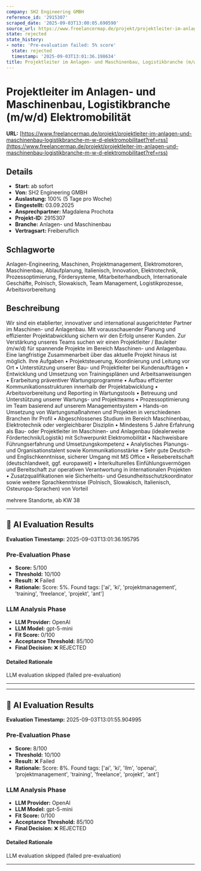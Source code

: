 ```yaml
---
company: SH2 Engineering GMBH
reference_id: '2915307'
scraped_date: '2025-09-03T13:00:05.690590'
source_url: https://www.freelancermap.de/projekt/projektleiter-im-anlagen-und-maschinenbau-logistikbranche-m-w-d-elektromobilitaet?ref=rss
state: rejected
state_history:
- note: 'Pre-evaluation failed: 5% score'
  state: rejected
  timestamp: '2025-09-03T13:01:36.198634'
title: Projektleiter im Anlagen- und Maschinenbau, Logistikbranche (m/w/d) Elektromobilität
---
```



# Projektleiter im Anlagen- und Maschinenbau, Logistikbranche (m/w/d) Elektromobilität
**URL:** [https://www.freelancermap.de/projekt/projektleiter-im-anlagen-und-maschinenbau-logistikbranche-m-w-d-elektromobilitaet?ref=rss](https://www.freelancermap.de/projekt/projektleiter-im-anlagen-und-maschinenbau-logistikbranche-m-w-d-elektromobilitaet?ref=rss)
## Details
- **Start:** ab sofort
- **Von:** SH2 Engineering GMBH
- **Auslastung:** 100% (5 Tage pro Woche)
- **Eingestellt:** 03.09.2025
- **Ansprechpartner:** Magdalena Prochota
- **Projekt-ID:** 2915307
- **Branche:** Anlagen- und Maschinenbau
- **Vertragsart:** Freiberuflich

## Schlagworte
Anlagen-Engineering, Maschinen, Projektmanagement, Elektromotoren, Maschinenbau, Ablaufplanung, Italienisch, Innovation, Elektrotechnik, Prozessoptimierung, Fördersysteme, Mitarbeiterhandbuch, Internationale Geschäfte, Polnisch, Slowakisch, Team Management, Logistikprozesse, Arbeitsvorbereitung

## Beschreibung
Wir sind ein etablierter, innovativer und international ausgerichteter Partner im Maschinen- und Anlagenbau. Mit vorausschauender Planung und effizienter Projektabwicklung sichern wir den Erfolg unserer Kunden.
Zur Verstärkung unseres Teams suchen wir einen Projektleiter / Bauleiter (m/w/d) für spannende Projekte im Bereich Maschinen- und Anlagenbau. Eine langfristige Zusammenarbeit über das aktuelle Projekt hinaus ist möglich.
Ihre Aufgaben
• Projektsteuerung, Koordinierung und Leitung vor Ort
• Unterstützung unserer Bau- und Projektleiter bei Kundenaufträgen
• Entwicklung und Umsetzung von Trainingsplänen und Arbeitsanweisungen
• Erarbeitung präventiver Wartungsprogramme
• Aufbau effizienter Kommunikationsstrukturen innerhalb der Projektabwicklung
• Arbeitsvorbereitung und Reporting in Wartungstools
• Betreuung und Unterstützung unserer Wartungs- und Projektteams
• Prozessoptimierung im Team basierend auf unserem Managementsystem
• Hands-on Umsetzung von Wartungsmaßnahmen und Projekten in verschiedenen Branchen
Ihr Profil
• Abgeschlossenes Studium im Bereich Maschinenbau, Elektrotechnik oder vergleichbarer Disziplin
• Mindestens 5 Jahre Erfahrung als Bau- oder Projektleiter im Maschinen- und Anlagenbau (idealerweise Fördertechnik/Logistik) mit Schwerpunkt Elektromobilität
• Nachweisbare Führungserfahrung und Umsetzungskompetenz
• Analytisches Planungs- und Organisationstalent sowie Kommunikationsstärke
• Sehr gute Deutsch- und Englischkenntnisse, sicherer Umgang mit MS Office
• Reisebereitschaft (deutschlandweit, ggf. europaweit)
• Interkulturelles Einfühlungsvermögen und Bereitschaft zur operativen Verantwortung in internationalen Projekten
• Zusatzqualifikationen wie Sicherheits- und Gesundheitsschutzkoordinator sowie weitere Sprachkenntnisse (Polnisch, Slowakisch, Italienisch, Osteuropa-Sprachen) von Vorteil

mehrere Standorte, ab KW 38

---

## 🤖 AI Evaluation Results

**Evaluation Timestamp:** 2025-09-03T13:01:36.195795

### Pre-Evaluation Phase
- **Score:** 5/100
- **Threshold:** 10/100
- **Result:** ❌ Failed
- **Rationale:** Score: 5%. Found tags: ['ai', 'ki', 'projektmanagement', 'training', 'freelance', 'projekt', 'ant']

### LLM Analysis Phase
- **LLM Provider:** OpenAI
- **LLM Model:** gpt-5-mini
- **Fit Score:** 0/100
- **Acceptance Threshold:** 85/100
- **Final Decision:** ❌ REJECTED

#### Detailed Rationale
LLM evaluation skipped (failed pre-evaluation)

---


---

## 🤖 AI Evaluation Results

**Evaluation Timestamp:** 2025-09-03T13:01:55.904995

### Pre-Evaluation Phase
- **Score:** 8/100
- **Threshold:** 10/100
- **Result:** ❌ Failed
- **Rationale:** Score: 8%. Found tags: ['ai', 'ki', 'llm', 'openai', 'projektmanagement', 'training', 'freelance', 'projekt', 'ant']

### LLM Analysis Phase
- **LLM Provider:** OpenAI
- **LLM Model:** gpt-5-mini
- **Fit Score:** 0/100
- **Acceptance Threshold:** 85/100
- **Final Decision:** ❌ REJECTED

#### Detailed Rationale
LLM evaluation skipped (failed pre-evaluation)

---
